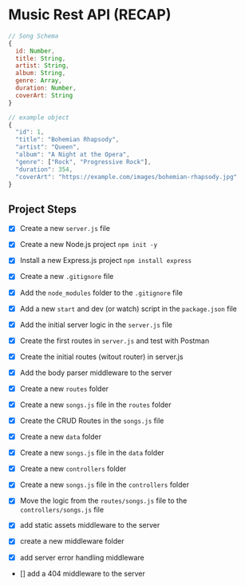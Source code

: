 # Music Rest API (RECAP)

```js
// Song Schema
{
  id: Number,
  title: String,
  artist: String,
  album: String,
  genre: Array,
  duration: Number,
  coverArt: String
}

// example object
{
  "id": 1,
  "title": "Bohemian Rhapsody",
  "artist": "Queen",
  "album": "A Night at the Opera",
  "genre": ["Rock", "Progressive Rock"],
  "duration": 354,
  "coverArt": "https://example.com/images/bohemian-rhapsody.jpg"
}
```

## Project Steps

- [x] Create a new `server.js` file
- [x] Create a new Node.js project `npm init -y`
- [x] Install a new Express.js project `npm install express`
- [x] Create a new `.gitignore` file
- [x] Add the `node_modules` folder to the `.gitignore` file
- [x] Add a new `start` and dev (or watch) script in the `package.json` file
- [x] Add the initial server logic in the `server.js` file  
- [x] Create the first routes in `server.js` and test with Postman
- [x] Create the initial routes (witout router) in server.js
- [x] Add the body parser middleware to the server
  
- [x] Create a new `routes` folder
- [x] Create a new `songs.js` file in the `routes` folder
- [x] Create the CRUD Routes in the `songs.js` file
- [x] Create a new `data` folder
- [x] Create a new `songs.js` file in the `data` folder
- [x] Create a new `controllers` folder
- [x] Create a new `songs.js` file in the `controllers` folder
- [x] Move the logic from the `routes/songs.js` file to the `controllers/songs.js` file
- [x] add static assets middleware to the server
- [x] create a new middleware folder
- [x] add server error handling middleware
- [] add a 404 middleware to the server
